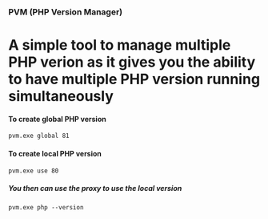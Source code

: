 ### PVM (PHP Version Manager)
# A simple tool to manage multiple PHP verion as it gives you the ability to have multiple PHP version running simultaneously

#### To create global PHP version
`
pvm.exe global 81
`

#### To create local PHP version
`
pvm.exe use 80
`

##### You then can use the proxy to use the local version
`
pvm.exe php --version
`

